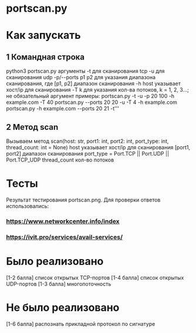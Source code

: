 # portscan.py

# Как запускать
## 1 Командная строка
python3 portscan.py аргументы
-t для сканирования tcp
-u для сканирования udp
-p/--ports p1 p2 для указания диапазона сканирования, где [p1, p2] диапазон сканирования
-h host указывает хост/ip для сканирования
-T k для указания кол-ва потоков, k = 1, 2, 3...; не обязательный аргумент
примеры: 
portscan.py -t -u -p 20 100 -h example.com -T 40
portscan.py --ports 20 20 -u -T 4 -h example.com
portscan.py -h example.com --ports 20 21 -t'''
## 2 Метод scan
Вызываем метод scan(host: str, port1: int, port2: int, port_type: int, thread_count: int = None)
host указывает хост/ip для сканирования
[port1, port2] диапазон сканирования
port_type = Port.TCP || Port.UDP || Port.TCP_UDP
thread_count кол-во потоков

# Тесты
Результат тестирования portscan.png. Для проверки ответов использовались:
###  https://www.networkcenter.info/index
###  https://ivit.pro/services/avail-services/

# Было реализовано
[1-2 балла] список открытых TCP-портов
[1-4 балла] список открытых UDP-портов
[1-3 балла] многопоточность
# Не было реализовано
[1-6 балла] распознать прикладной протокол по сигнатуре 
